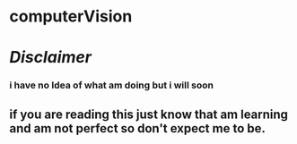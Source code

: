 # computerVision

# *Disclaimer*
### i have no Idea of what am doing but i will soon
## if you are reading this just know that am learning and am not perfect so don't expect me to be.
